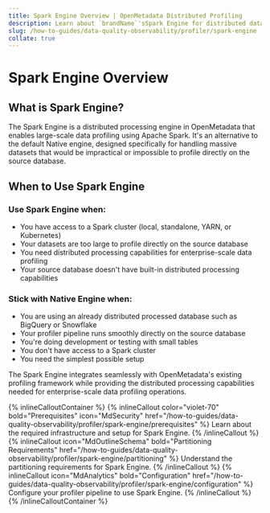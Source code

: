 ```yaml
---
title: Spark Engine Overview | OpenMetadata Distributed Profiling
description: Learn about `brandName`'sSpark Engine for distributed data profiling of large-scale datasets using Apache Spark.
slug: /how-to-guides/data-quality-observability/profiler/spark-engine
collate: true
---
```


# Spark Engine Overview

## What is Spark Engine?

The Spark Engine is a distributed processing engine in OpenMetadata that enables large-scale data profiling using Apache Spark. It's an alternative to the default Native engine, designed specifically for handling massive datasets that would be impractical or impossible to profile directly on the source database.

## When to Use Spark Engine

### Use Spark Engine when:

- You have access to a Spark cluster (local, standalone, YARN, or Kubernetes)
- Your datasets are too large to profile directly on the source database
- You need distributed processing capabilities for enterprise-scale data profiling
- Your source database doesn't have built-in distributed processing capabilities

### Stick with Native Engine when:

- You are using an already distributed processed database such as BigQuery or Snowflake
- Your profiler pipeline runs smoothly directly on the source database
- You're doing development or testing with small tables
- You don't have access to a Spark cluster
- You need the simplest possible setup

The Spark Engine integrates seamlessly with OpenMetadata's existing profiling framework while providing the distributed processing capabilities needed for enterprise-scale data profiling operations.

{% inlineCalloutContainer %}
 {% inlineCallout
  color="violet-70"
  bold="Prerequisites"
  icon="MdSecurity"
  href="/how-to-guides/data-quality-observability/profiler/spark-engine/prerequisites" %}
  Learn about the required infrastructure and setup for Spark Engine.
 {% /inlineCallout %}
 {% inlineCallout
    icon="MdOutlineSchema"
    bold="Partitioning Requirements"
    href="/how-to-guides/data-quality-observability/profiler/spark-engine/partitioning" %}
    Understand the partitioning requirements for Spark Engine.
 {% /inlineCallout %}
 {% inlineCallout
    icon="MdAnalytics"
    bold="Configuration"
    href="/how-to-guides/data-quality-observability/profiler/spark-engine/configuration" %}
    Configure your profiler pipeline to use Spark Engine.
 {% /inlineCallout %}
{% /inlineCalloutContainer %} 